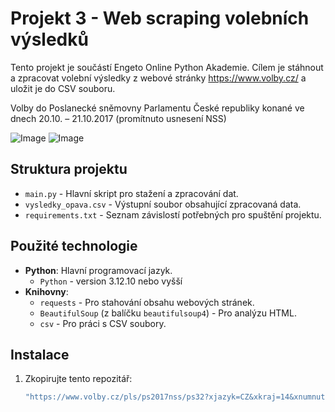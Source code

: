 # Projekt 3 - Web scraping volebních výsledků

Tento projekt je součástí Engeto Online Python Akademie. Cílem je stáhnout a zpracovat volební výsledky z webové stránky https://www.volby.cz/ a uložit je do CSV souboru.

Volby do Poslanecké sněmovny Parlamentu České republiky konané ve dnech 20.10. – 21.10.2017 (promítnuto usnesení NSS)

![Image](https://github.com/user-attachments/assets/750799e5-004e-41cb-8700-d8a2eb42aeab)
![Image](https://github.com/user-attachments/assets/81080014-4176-4656-9ab5-e342fdbe3430)

## Struktura projektu

- `main.py` - Hlavní skript pro stažení a zpracování dat.
- `vysledky_opava.csv` - Výstupní soubor obsahující zpracovaná data.
- `requirements.txt` - Seznam závislostí potřebných pro spuštění projektu.

## Použité technologie

- **Python**: Hlavní programovací jazyk.
  - `Python` - version 3.12.10 nebo vyšší
- **Knihovny**:
  - `requests` - Pro stahování obsahu webových stránek.
  - `BeautifulSoup` (z balíčku `beautifulsoup4`) - Pro analýzu HTML.
  - `csv` - Pro práci s CSV soubory.

## Instalace

1. Zkopirujte tento repozitář:
   ```bash
   "https://www.volby.cz/pls/ps2017nss/ps32?xjazyk=CZ&xkraj=14&xnumnuts=8101" "vysledky_opava.csv"
